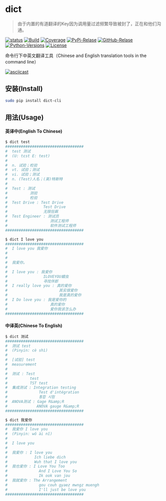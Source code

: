 # dict

> 由于内置的有道翻译的Key因为调用量过滤频繁导致被封了，正在和他们沟通。

[![status](https://img.shields.io/pypi/status/dict-cli.svg)](https://pypi.python.org/pypi/dict-cli)
[![Build](https://img.shields.io/travis/wufeifei/dict.svg)](https://pypi.python.org/pypi/dict-cli)
[![Coverage](https://img.shields.io/coveralls/wufeifei/dict.svg)](https://coveralls.io/github/wufeifei/dict)
[![PyPi-Relase](https://img.shields.io/pypi/v/dict-cli.svg)](https://pypi.python.org/pypi/dict-cli)
[![GitHub-Relase](https://img.shields.io/github/release/wufeifei/dict.svg)](https://github.com/wufeifei/dict/releases)
[![Python-Versions](https://img.shields.io/pypi/pyversions/dict-cli.svg)](https://pypi.python.org/pypi/dict-cli)
[![License](https://img.shields.io/github/license/wufeifei/dict.svg)](https://github.com/wufeifei/dict/blob/master/LICENSE)

命令行下中英文翻译工具（Chinese and English translation tools in the command line）

[![asciicast](http://asciinema.org/a/123670.png?v=2)](http://asciinema.org/a/123670)


## 安装(Install)

```bash
sudo pip install dict-cli
```

## 用法(Usage)

#### 英译中(English To Chinese)
```bash
$ dict test
###################################
#  test 测试
#  (U: tɛst E: test)
#
#  n. 试验；检验
#  vt. 试验；测试
#  vi. 试验；测试
#  n. (Test)人名；(英)特斯特
#
#  Test : 测试
#          测验
#          检验
#  Test Drive : Test Drive
#                Test Drive
#                无限狂飙
#  Test Engineer : 测试员
#                   测试工程师
#                   软件测试工程师
###################################

$ dict I love you
###################################
#  I love you 我爱你
#
#
#  我爱你。
#
#  I love you : 我爱你
#                ILOVEYOU蠕虫
#                寻找伴郎
#  I really love you : 真的爱你
#                       其实很爱你
#                       我是真的爱你
#  I Do love you : 我是爱你的
#                   真的爱你
#                   爱你我该怎么办
###################################
```

#### 中译英(Chinese To English)

```bash
$ dict 测试
###################################
#  测试 test
#  (Pinyin: cè shì)
#
#  [试验] test
#  measurement
#
#  测试 : Test
#          test
#          TST test
#  集成测试 : Integration testing
#              Test d'intégration
#              통합 시험
#  ANOVA测试 : Gage R&amp;R
#             ANOVA gauge R&amp;R
###################################

$ dict 我爱你
###################################
#  我爱你 I love you
#  (Pinyin: wǒ ài nǐ)
#
#  I love you
#
#  我爱你 : I love you
#            Ich liebe dich
#            Wuh that I love you
#  我也爱你 : I Love You Too
#              And I Love You So
#              Ik ook van jou
#  我就爱你 : The Arrangement
#              gou couh gyaez mwngz muengh
#              I'll just be love you
###################################
```
